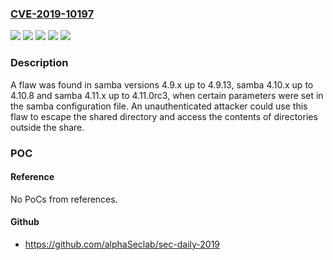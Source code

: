 ### [CVE-2019-10197](https://cve.mitre.org/cgi-bin/cvename.cgi?name=CVE-2019-10197)
![](https://img.shields.io/static/v1?label=Product&message=samba&color=blue)
![](https://img.shields.io/static/v1?label=Version&message=samba%204.10.x%20up%20to%204.10.8%20&color=brightgreen)
![](https://img.shields.io/static/v1?label=Version&message=samba%204.11.x%20up%20to%204.11.0rc3%20&color=brightgreen)
![](https://img.shields.io/static/v1?label=Version&message=samba%204.9.x%20up%20to%204.9.13%20&color=brightgreen)
![](https://img.shields.io/static/v1?label=Vulnerability&message=CWE-22&color=brightgreen)

### Description

A flaw was found in samba versions 4.9.x up to 4.9.13, samba 4.10.x up to 4.10.8 and samba 4.11.x up to 4.11.0rc3, when certain parameters were set in the samba configuration file. An unauthenticated attacker could use this flaw to escape the shared directory and access the contents of directories outside the share.

### POC

#### Reference
No PoCs from references.

#### Github
- https://github.com/alphaSeclab/sec-daily-2019

